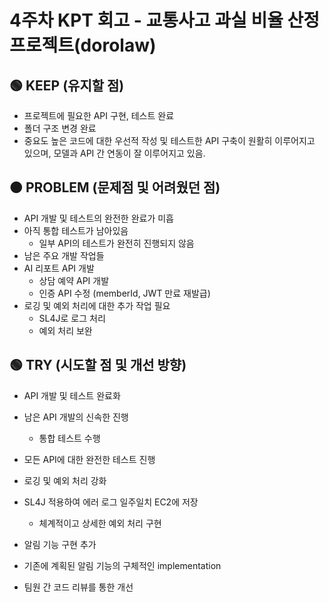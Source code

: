 # 4주차 KPT 회고 - 교통사고 과실 비율 산정 프로젝트(dorolaw)

## 🟢 KEEP (유지할 점)
- 프로젝트에 필요한 API 구현, 테스트 완료
- 폴더 구조 변경 완료
- 중요도 높은 코드에 대한 우선적 작성 및 테스트한 API 구축이 원활히 이루어지고 있으며, 모델과 API 간 연동이 잘 이루어지고 있음.

## 🟠 PROBLEM (문제점 및 어려웠던 점)
- API 개발 및 테스트의 완전한 완료가 미흡
- 아직 통합 테스트가 남아있음
    - 일부 API의 테스트가 완전히 진행되지 않음
- 남은 주요 개발 작업들
- AI 리포트 API 개발
    - 상담 예약 API 개발
    - 인증 API 수정 (memberId, JWT 만료 재발급)
- 로깅 및 예외 처리에 대한 추가 작업 필요
    - SL4J로 로그 처리
    - 예외 처리 보완

## 🟢 TRY (시도할 점 및 개선 방향)
- API 개발 및 테스트 완료화
- 남은 API 개발의 신속한 진행
    - 통합 테스트 수행
-  모든 API에 대한 완전한 테스트 진행
- 로깅 및 예외 처리 강화

- SL4J 적용하여 에러 로그 일주일치 EC2에 저장
    - 체계적이고 상세한 예외 처리 구현

- 알림 기능 구현 추가

- 기존에 계획된 알림 기능의 구체적인 implementation
- 팀원 간 코드 리뷰를 통한 개선
